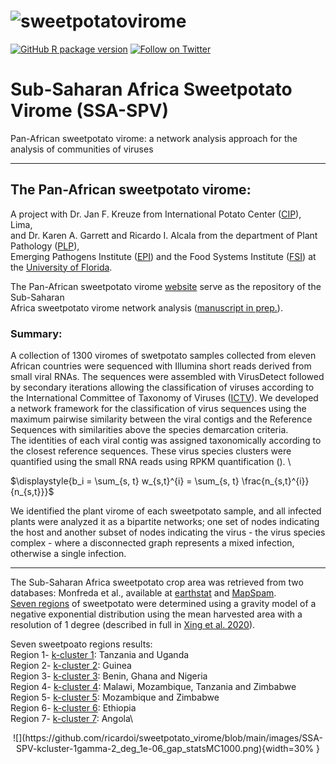 # ![sweetpotatovirome](http://bioinfo.bti.cornell.edu/static/img/logo_new.jpg)
[![GitHub R package version](https://img.shields.io/github/r-package/v/ricardoi/sweetpotato_virome?label=%3A%3A&logo=R&logoColor=blue&style=plastic)](https://www.r-project.org/)
[![Follow on Twitter](http://img.shields.io/badge/twitter-%40ricardoi__-1DA1F2?labelColor=000000&logo=twitter)](https://twitter.com/ricardoi_)


# Sub-Saharan Africa Sweetpotato Virome (SSA-SPV)

Pan-African sweetpotato virome: a network analysis approach for the analysis of communities of viruses

------------------------------------------------------------------------------------------------------

## The Pan-African sweetpotato virome:

A project with Dr. Jan F. Kreuze from International Potato Center ([CIP](https://cipotato.org/)), Lima, \
and Dr. Karen A. Garrett and Ricardo I. Alcala from the department of Plant Pathology ([PLP](https://plantpath.ifas.ufl.edu/)), \
Emerging Pathogens Institute ([EPI](https://epi.ufl.edu/)) and the Food Systems Institute ([FSI](https://foodsystems.ifas.ufl.edu/)) at the [University of Florida](http://www.ufl.edu/).

The Pan-African sweetpotato virome [website](http://bioinfo.bti.cornell.edu/virome/index) serve as the repository of the Sub-Saharan\
Africa sweetpotato virome network analysis ([manuscript in prep.](http://www.pending.org)).

### Summary:

A collection of 1300 viromes of swetpotato samples collected from eleven African countries were sequenced with Illumina short reads derived from small viral RNAs. The sequences were assembled with VirusDetect followed by secondary iterations allowing the classification of viruses according to the International Committee of Taxonomy of Viruses ([ICTV](https://talk.ictvonline.org/)).
We developed a network framework for the classification of virus sequences using the maximum pairwise similarity between the viral  contigs and the Reference Sequences with similarities above the species demarcation criteria. \
The identities of each viral contig was assigned taxonomically according to the closest reference sequences. These virus species clusters were quantified using the small RNA reads using RPKM quantification (). \

$\displaystyle{b_i = \sum_{s, t} w_{s,t}^{i} = \sum_{s, t} \frac{n_{s,t}^{i}}{n_{s,t}}}$

We identified the plant virome of each sweetpotato sample, and all infected plants were analyzed it as a bipartite networks; one set of nodes indicating the host and another subset of nodes indicating the virus - the virus species complex - where a disconnected graph represents a mixed infection, otherwise a single infection.

-----

The Sub-Saharan Africa sweetpotato crop area was retrieved from two databases: Monfreda et al., available at [earthstat](http://www.earthstat.org/) and [MapSpam](https://www.mapspam.info/data/).\
[Seven regions](https://github.com/ricardoi/sweetpotato_virome/blob/main/results/00-Aswp_kcluster-1gamma-2_deg_1e-06_gap_statsMC1000Sep24.pdf) of sweetpotato were determined using a gravity model of a negative exponential distribution using the mean harvested area with a resolution of 1 degree (described in full in [Xing et al. 2020](https://academic.oup.com/bioscience/article/70/9/744/5875255)).

Seven sweetpoato regions results:\
Region 1- [k-cluster 1](https://github.com/ricardoi/sweetpotato_virome/tree/main/results/k-cluster1): Tanzania and Uganda\
Region 2- [k-cluster 2](https://github.com/ricardoi/sweetpotato_virome/tree/main/results/k-cluster2): Guinea\
Region 3- [k-cluster 3](https://github.com/ricardoi/sweetpotato_virome/tree/main/results/k-cluster3): Benin, Ghana and Nigeria\
Region 4- [k-cluster 4](https://github.com/ricardoi/sweetpotato_virome/tree/main/results/k-cluster4): Malawi, Mozambique, Tanzania and Zimbabwe\
Region 5- [k-cluster 5](https://github.com/ricardoi/sweetpotato_virome/tree/main/results/k-cluster5): Mozambique and Zimbabwe\
Region 6- [k-cluster 6](https://github.com/ricardoi/sweetpotato_virome/tree/main/results/k-cluster6): Ethiopia\
Region 7- [k-cluster 7](https://github.com/ricardoi/sweetpotato_virome/tree/main/results/k-cluster7): Angola\

<center>
![](https://github.com/ricardoi/sweetpotato_virome/blob/main/images/SSA-SPV-kcluster-1gamma-2_deg_1e-06_gap_statsMC1000.png){width=30% }
</center>
